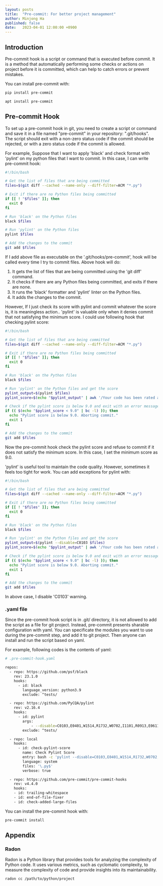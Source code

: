 ```yaml
---
layout: posts
title:  "Pre-commit: For better project management"
author: Minjong Ha
published: false
date:   2023-04-01 12:00:00 +0900
---
```


## Introduction

Pre-commit hook is a script or command that is executed before commit. 
It is a method that automatically performing some checks or actions on project before it is committed, which can help to catch errors or prevent mistakes.

You can install pre-commit with:
```bash
pip install pre-commit

apt install pre-commit
```

## Pre-commit Hook

To set up a pre-commit hook in git, you need to create a script or command and save it in a file named "pre-commit" in your repository: ".git/hooks". 
The script should exit with a non-zero status code if the commit should be rejected, or with a zero status code if the commit is allowed.

For example, Suppose that I want to apply 'black' and check format with 'pylint' on my python files that I want to commit.
In this case, I can write pre-commit hook:
```bash
#!/bin/bash

# Get the list of files that are being committed
files=$(git diff --cached --name-only --diff-filter=ACM "*.py")

# Exit if there are no Python files being committed
if [[ ! "$files" ]]; then
  exit 0
fi

# Run 'black' on the Python files
black $files

# Run 'pylint' on the Python files
pylint $files

# Add the changes to the commit
git add $files
```

If I add above file as executable on the '.git/hooks/pre-commit', hook will be called every time I try to commit files.
Above hook will do:
1. It gets the list of files that are being committed using the 'git diff' command.
2. It checks if there are any Python files being committed, and exits if there are none.
3. It runs the 'black' formatter and 'pylint' linter on the Python files.
4. It adds the changes to the commit.

However, If I just check its score with pylint and commit whatever the score is, it is meaningless action..
'pylint' is valuable only when it denies commit that not satisfying the minimum score.
I could use following hook that checking pylint score:
```bash
#!/bin/bash

# Get the list of files that are being committed
files=$(git diff --cached --name-only --diff-filter=ACM "*.py")

# Exit if there are no Python files being committed
if [[ ! "$files" ]]; then
  exit 0
fi

# Run 'black' on the Python files
black $files

# Run 'pylint' on the Python files and get the score
pylint_output=$(pylint $files)
pylint_score=$(echo "$pylint_output" | awk '/Your code has been rated at/ {print $8}')

# Check if the pylint score is below 9.0 and exit with an error message if it is
if (( $(echo "$pylint_score < 9.0" | bc -l) )); then
  echo "Pylint score is below 9.0. Aborting commit."
  exit 1
fi

# Add the changes to the commit
git add $files
```

Now the pre-commit hook check the pylint score and refuse to commit if it does not satisfy the minimum score.
In this case, I set the minimum score as 9.0.

'pylint' is useful tool to maintain the code quality.
However, sometimes it feels too tight for work.
You can add exceptions for pylint with:
```bash
#!/bin/bash

# Get the list of files that are being committed
files=$(git diff --cached --name-only --diff-filter=ACM "*.py")

# Exit if there are no Python files being committed
if [[ ! "$files" ]]; then
  exit 0
fi

# Run 'black' on the Python files
black $files

# Run 'pylint' on the Python files and get the score
pylint_output=$(pylint --disable=C0103 $files)
pylint_score=$(echo "$pylint_output" | awk '/Your code has been rated at/ {print $8}')

# Check if the pylint score is below 9.0 and exit with an error message if it is
if (( $(echo "$pylint_score < 9.0" | bc -l) )); then
  echo "Pylint score is below 9.0. Aborting commit."
  exit 1
fi

# Add the changes to the commit
git add $files
```

In above case, I disable 'C0103' warning.

### .yaml file

Since the pre-commit hook script is in .git/ directory, it is not allowed to add the script as a file for git project.
Instead, pre-commit presents sharable configuration with yaml.
You can specificate the modules you want to use during the pre-commit step, and add it to git project.
Then anyone can install and run the script based on yaml.

For example, following codes is the contents of yaml:
```bash
# .pre-commit-hook.yaml

repos:
  - repo: https://github.com/psf/black
    rev: 23.1.0
    hooks:
      - id: black
        language_version: python3.9
        exclude: ^tests/

  - repo: https://github.com/PyCQA/pylint
    rev: v2.16.4
    hooks:
      - id: pylint
        args:
            - --disable=C0103,E0401,W1514,R1732,W0702,I1101,R0913,E0611,R0903
        exclude: ^tests/

  - repo: local
    hooks:
      - id: check-pylint-score
        name: Check Pylint Score
        entry: bash -c 'pylint --disable=C0103,E0401,W1514,R1732,W0702,I1101,R0913,E0611,R0903 $GIT_PARAMS | awk "/Your code has been rated at/ {if (\$8 < 8.0) {exit 1}}"'
        language: system
        files: '\.py$'
        verbose: true

  - repo: https://github.com/pre-commit/pre-commit-hooks
    rev: v4.4.0
    hooks:
    - id: trailing-whitespace
    - id: end-of-file-fixer
    - id: check-added-large-files
```

You can install the pre-commit hook with:
```bash
pre-commit install
```


## Appendix

### Radon

Radon is a Python library that provides tools for analyzing the complexity of Python code. 
It uses various metrics, such as cyclomatic complexity, to measure the complexity of code and provide insights into its maintainability.

```bash
radon cc /path/to/python/project
```


